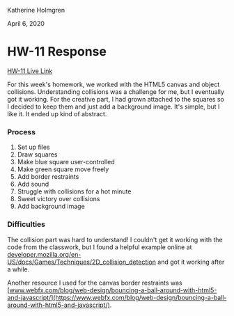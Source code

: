 Katherine Holmgren

April 6, 2020

# HW-11 Response

[HW-11 Live Link](https://katholmgren.github.io/441-work/HW-11)

For this week's homework, we worked with the HTML5 canvas and object collisions. Understanding collisions was a challenge for me, but I eventually got it working. For the creative part, I had grown attached to the squares so I decided to keep them and just add a background image. It's simple, but I like it. It ended up kind of abstract.

### Process

1. Set up files
2. Draw squares
3. Make blue square user-controlled
4. Make green square move freely
5. Add border restraints
6. Add sound
6. Struggle with collisions for a hot minute
7. Sweet victory over collisions
8. Add background image

### Difficulties

The collision part was hard to understand! I couldn't get it working with the code from the classwork, but I found a helpful example online at [developer.mozilla.org/en-US/docs/Games/Techniques/2D_collision_detection](https://developer.mozilla.org/en-US/docs/Games/Techniques/2D_collision_detection) and got it working after a while.

Another resource I used for the canvas border restraints was  [www.webfx.com/blog/web-design/bouncing-a-ball-around-with-html5-and-javascript/](https://www.webfx.com/blog/web-design/bouncing-a-ball-around-with-html5-and-javascript/).

